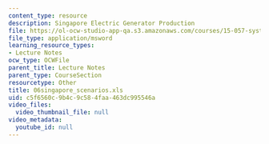 ```yaml
---
content_type: resource
description: Singapore Electric Generator Production
file: https://ol-ocw-studio-app-qa.s3.amazonaws.com/courses/15-057-systems-optimization-spring-2003/c5f6560c9b4c9c584faa463dc995546a_06singapore_scenarios.xls
file_type: application/msword
learning_resource_types:
- Lecture Notes
ocw_type: OCWFile
parent_title: Lecture Notes
parent_type: CourseSection
resourcetype: Other
title: 06singapore_scenarios.xls
uid: c5f6560c-9b4c-9c58-4faa-463dc995546a
video_files:
  video_thumbnail_file: null
video_metadata:
  youtube_id: null
---
```

